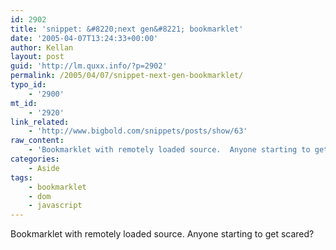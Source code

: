 ```yaml
---
id: 2902
title: 'snippet: &#8220;next gen&#8221; bookmarklet'
date: '2005-04-07T13:24:33+00:00'
author: Kellan
layout: post
guid: 'http://lm.quxx.info/?p=2902'
permalink: /2005/04/07/snippet-next-gen-bookmarklet/
typo_id:
    - '2900'
mt_id:
    - '2920'
link_related:
    - 'http://www.bigbold.com/snippets/posts/show/63'
raw_content:
    - 'Bookmarklet with remotely loaded source.  Anyone starting to get scared?'
categories:
    - Aside
tags:
    - bookmarklet
    - dom
    - javascript
---
```


Bookmarklet with remotely loaded source. Anyone starting to get scared?